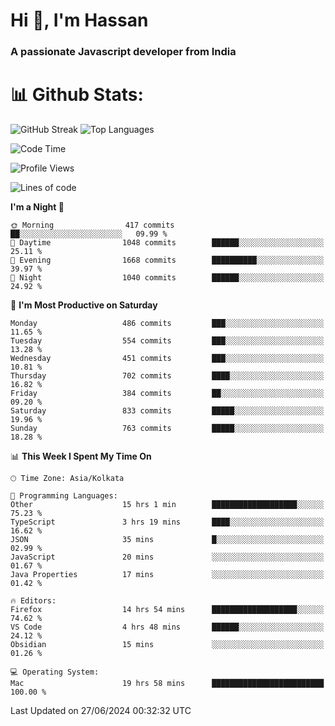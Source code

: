 # Hi 👋, I'm Hassan
### A passionate Javascript developer from India


# 📊 Github Stats:
![GitHub Streak](https://github-readme-streak-stats.herokuapp.com/?user=codeblooded47&theme=dracula&hide_border=false)
![Top Languages](https://github-readme-stats.vercel.app/api/top-langs/?username=codeblooded47&layout=compact&theme=dracula)



<!--START_SECTION:waka-->
![Code Time](http://img.shields.io/badge/Code%20Time-820%20hrs%2030%20mins-blue)

![Profile Views](http://img.shields.io/badge/Profile%20Views-17-blue)

![Lines of code](https://img.shields.io/badge/From%20Hello%20World%20I%27ve%20Written-23.5%20million%20lines%20of%20code-blue)

**I'm a Night 🦉** 

```text
🌞 Morning                417 commits         ██░░░░░░░░░░░░░░░░░░░░░░░   09.99 % 
🌆 Daytime                1048 commits        ██████░░░░░░░░░░░░░░░░░░░   25.11 % 
🌃 Evening                1668 commits        ██████████░░░░░░░░░░░░░░░   39.97 % 
🌙 Night                  1040 commits        ██████░░░░░░░░░░░░░░░░░░░   24.92 % 
```
📅 **I'm Most Productive on Saturday** 

```text
Monday                   486 commits         ███░░░░░░░░░░░░░░░░░░░░░░   11.65 % 
Tuesday                  554 commits         ███░░░░░░░░░░░░░░░░░░░░░░   13.28 % 
Wednesday                451 commits         ███░░░░░░░░░░░░░░░░░░░░░░   10.81 % 
Thursday                 702 commits         ████░░░░░░░░░░░░░░░░░░░░░   16.82 % 
Friday                   384 commits         ██░░░░░░░░░░░░░░░░░░░░░░░   09.20 % 
Saturday                 833 commits         █████░░░░░░░░░░░░░░░░░░░░   19.96 % 
Sunday                   763 commits         █████░░░░░░░░░░░░░░░░░░░░   18.28 % 
```


📊 **This Week I Spent My Time On** 

```text
🕑︎ Time Zone: Asia/Kolkata

💬 Programming Languages: 
Other                    15 hrs 1 min        ███████████████████░░░░░░   75.23 % 
TypeScript               3 hrs 19 mins       ████░░░░░░░░░░░░░░░░░░░░░   16.62 % 
JSON                     35 mins             █░░░░░░░░░░░░░░░░░░░░░░░░   02.99 % 
JavaScript               20 mins             ░░░░░░░░░░░░░░░░░░░░░░░░░   01.67 % 
Java Properties          17 mins             ░░░░░░░░░░░░░░░░░░░░░░░░░   01.42 % 

🔥 Editors: 
Firefox                  14 hrs 54 mins      ███████████████████░░░░░░   74.62 % 
VS Code                  4 hrs 48 mins       ██████░░░░░░░░░░░░░░░░░░░   24.12 % 
Obsidian                 15 mins             ░░░░░░░░░░░░░░░░░░░░░░░░░   01.26 % 

💻 Operating System: 
Mac                      19 hrs 58 mins      █████████████████████████   100.00 % 
```


 Last Updated on 27/06/2024 00:32:32 UTC
<!--END_SECTION:waka-->

